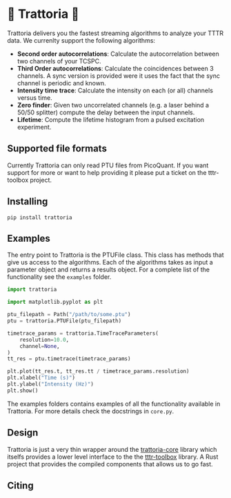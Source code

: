 # 🍕 Trattoria 🍕
Trattoria delivers you the fastest streaming algorithms to analyze your TTTR data. We
currenlty support the following algorithms:
- __Second order autocorrelations__: Calculate the autocorrelation between two channels of
  your TCSPC.
- __Third Order autocorrelations__: Calculate the coincidences between 3 channels. A sync
version is provided were it uses the fact that the sync channel is periodic and known.
- __Intensity time trace__: Calculate the intensity on each (or all) channels versus time.
- __Zero finder__: Given two uncorrelated channels (e.g. a laser behind a 50/50 splitter)
  compute the delay between the input channels.
- __Lifetime__: Compute the lifetime histogram from a pulsed excitation experiment.

## Supported file formats
Currently Trattoria can only read PTU files from PicoQuant. If you want support for more
or want to help providing it please put a ticket on the tttr-toolbox project.

## Installing
```
pip install trattoria
```

## Examples
The entry point to Trattoria is the PTUFile class. This class has methods
that give us access to the algorithms. Each of the algorithms takes as input a
parameter object and returns a results object. For a complete list of the functionality
see the `examples` folder.

```python
import trattoria

import matplotlib.pyplot as plt

ptu_filepath = Path("/path/to/some.ptu")
ptu = trattoria.PTUFile(ptu_filepath)

timetrace_params = trattoria.TimeTraceParameters(
    resolution=10.0,
    channel=None,
)
tt_res = ptu.timetrace(timetrace_params)

plt.plot(tt_res.t, tt_res.tt / timetrace_params.resolution)
plt.xlabel("Time (s)")
plt.ylabel("Intensity (Hz)")
plt.show()
```

The examples folders contains examples of all the functionality available in Trattoria.
For more details check the docstrings in `core.py`.

## Design
Trattoria is just a very thin wrapper around the
[trattoria-core](https://github.com/GCBallesteros/trattoria-core) library which
itselfs provides a lower level interface to the the
[tttr-toolbox](https://github.com/GCBallesteros/tttr-toolbox/tree/master/tttr-toolbox)
library. A Rust project that provides the compiled components that allows us to
go fast.

## Citing

